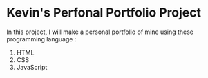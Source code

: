 # Kevin's Perfonal Portfolio Project

In this project, I will make a personal portfolio of mine using
these programming language :
1. HTML
2. CSS
3. JavaScript